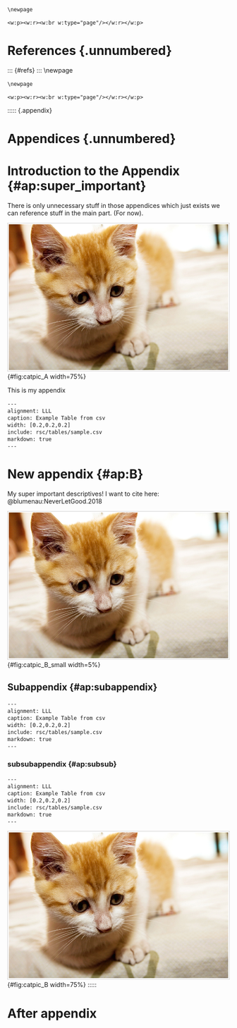 
```{=latex}
\newpage
```
```{=openxml}
<w:p><w:r><w:br w:type="page"/></w:r></w:p>
```

# References {.unnumbered}
::: {#refs}
:::
\newpage

```{=latex}
\newpage
```
```{=openxml}
<w:p><w:r><w:br w:type="page"/></w:r></w:p>
```
::::: {.appendix}
# Appendices {.unnumbered}

# Introduction to the Appendix {#ap:super_important}

There is only unnecessary stuff in those appendices which just exists we can reference stuff in the main part. (For now).

![And another cat](rsc/images/cat.jpg){#fig:catpic_A width=75%}

This is my appendix

```{.table #tbl:desc}
---
alignment: LLL
caption: Example Table from csv
width: [0.2,0.2,0.2]
include: rsc/tables/sample.csv
markdown: true
---
```

# New appendix {#ap:B}

My super important descriptives! I want to cite here: @blumenau:NeverLetGood.2018

![A cat in the appendix](rsc/images/cat.jpg){#fig:catpic_B_small width=5%}

## Subappendix {#ap:subappendix}

```{.table #tbl:subap}
---
alignment: LLL
caption: Example Table from csv
width: [0.2,0.2,0.2]
include: rsc/tables/sample.csv
markdown: true
---
```

### subsubappendix {#ap:subsub}

```{.table #tbl:subsubap}
---
alignment: LLL
caption: Example Table from csv
width: [0.2,0.2,0.2]
include: rsc/tables/sample.csv
markdown: true
---
```

![A cat in the appendix](rsc/images/cat.jpg){#fig:catpic_B width=75%}
:::::

# After appendix
